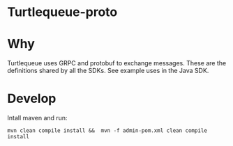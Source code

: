 # Turtlequeue-proto

# Why

Turtlequeue uses GRPC and protobuf to exchange messages. These are the definitions shared by all the SDKs.
See example uses in the Java SDK.

# Develop

Intall maven and run:
```
mvn clean compile install &&  mvn -f admin-pom.xml clean compile install
```

